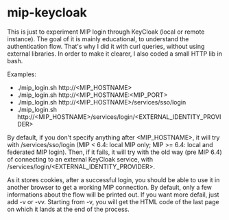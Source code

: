# mip-keycloak

This is just to experiment MIP login through KeyCloak (local or remote instance).
The goal of it is mainly educational, to understand the authentication flow. That's why I did it with curl queries, without using external libraries.
In order to make it clearer, I also coded a small HTTP lib in bash.

Examples:
* ./mip_login.sh http://<MIP_HOSTNAME>
* ./mip_login.sh http://<MIP_HOSTNAME:<MIP_PORT>
* ./mip_login.sh http://<MIP_HOSTNAME>/services/sso/login
* ./mip_login.sh http://<MIP_HOSTNAME>/services/login/<EXTERNAL_IDENTITY_PROVIDER>

By default, if you don't specify anything after <MIP_HOSTNAME>, it will try with /services/sso/login (MIP < 6.4: local MIP only; MIP >= 6.4: local and federated MIP login).
Then, if it fails, it will try with the old way (pre MIP 6.4) of connecting to an external KeyCloak service, with /services/login/<EXTERNAL_IDENTITY_PROVIDER>.

As it stores cookies, after a successful login, you should be able to use it in another browser to get a working MIP connection.
By default, only a few informations about the flow will be printed out. If you want more defail, just add -v or -vv.
Starting from -v, you will get the HTML code of the last page on which it lands at the end of the process.

